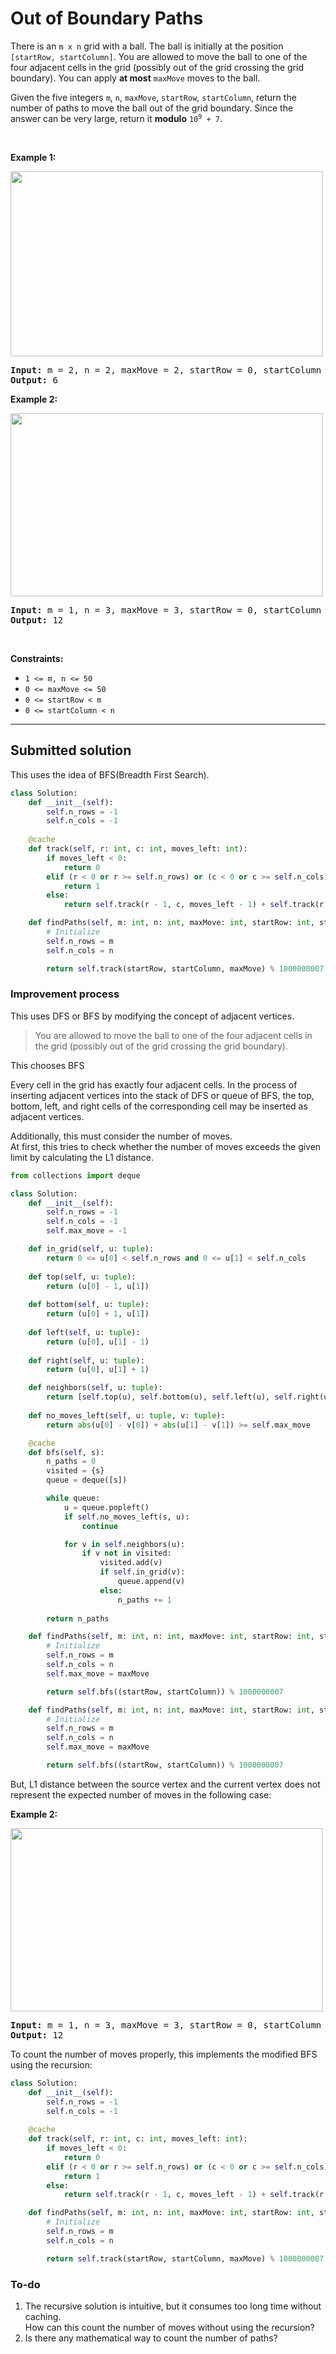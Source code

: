 # Out of Boundary Paths

<div class="content__u3I1 question-content__JfgR"><div><p>There is an <code>m x n</code> grid with a ball. The ball is initially at the position <code>[startRow, startColumn]</code>. You are allowed to move the ball to one of the four adjacent cells in the grid (possibly out of the grid crossing the grid boundary). You can apply <strong>at most</strong> <code>maxMove</code> moves to the ball.</p>

<p>Given the five integers <code>m</code>, <code>n</code>, <code>maxMove</code>, <code>startRow</code>, <code>startColumn</code>, return the number of paths to move the ball out of the grid boundary. Since the answer can be very large, return it <strong>modulo</strong> <code>10<sup>9</sup> + 7</code>.</p>

<p>&nbsp;</p>
<p><strong>Example 1:</strong></p>
<img alt="" src="https://assets.leetcode.com/uploads/2021/04/28/out_of_boundary_paths_1.png" style="width: 500px; height: 296px;">
<pre><strong>Input:</strong> m = 2, n = 2, maxMove = 2, startRow = 0, startColumn = 0
<strong>Output:</strong> 6
</pre>

<p><strong>Example 2:</strong></p>
<img alt="" src="https://assets.leetcode.com/uploads/2021/04/28/out_of_boundary_paths_2.png" style="width: 500px; height: 293px;">
<pre><strong>Input:</strong> m = 1, n = 3, maxMove = 3, startRow = 0, startColumn = 1
<strong>Output:</strong> 12
</pre>

<p>&nbsp;</p>
<p><strong>Constraints:</strong></p>

<ul>
	<li><code>1 &lt;= m, n &lt;= 50</code></li>
	<li><code>0 &lt;= maxMove &lt;= 50</code></li>
	<li><code>0 &lt;= startRow &lt; m</code></li>
	<li><code>0 &lt;= startColumn &lt; n</code></li>
</ul>
</div></div>

***

## Submitted solution
This uses the idea of BFS(Breadth First Search).
```Python
class Solution:
    def __init__(self):
        self.n_rows = -1
        self.n_cols = -1
    
    @cache
    def track(self, r: int, c: int, moves_left: int):
        if moves_left < 0:
            return 0
        elif (r < 0 or r >= self.n_rows) or (c < 0 or c >= self.n_cols):
            return 1
        else:
            return self.track(r - 1, c, moves_left - 1) + self.track(r + 1, c, moves_left - 1) + self.track(r, c - 1, moves_left - 1) + self.track(r, c + 1, moves_left - 1)

    def findPaths(self, m: int, n: int, maxMove: int, startRow: int, startColumn: int) -> int:
        # Initialize
        self.n_rows = m
        self.n_cols = n

        return self.track(startRow, startColumn, maxMove) % 1000000007
```
### Improvement process
This uses DFS or BFS by modifying the concept of adjacent vertices.  
> You are allowed to move the ball to one of the four adjacent cells in the grid (possibly out of the grid crossing the grid boundary).

This chooses BFS

Every cell in the grid has exactly four adjacent cells. In the process of inserting adjacent vertices into the stack of DFS or queue of BFS, the top, bottom, left, and right cells of the corresponding cell may be inserted as adjacent vertices.  

Additionally, this must consider the number of moves.  
At first, this tries to check whether the number of moves exceeds the given limit by calculating the L1 distance.  

```Python
from collections import deque

class Solution:
    def __init__(self):
        self.n_rows = -1
        self.n_cols = -1
        self.max_move = -1

    def in_grid(self, u: tuple):
        return 0 <= u[0] < self.n_rows and 0 <= u[1] < self.n_cols
    
    def top(self, u: tuple):
        return (u[0] - 1, u[1])
    
    def bottom(self, u: tuple):
        return (u[0] + 1, u[1])
    
    def left(self, u: tuple):
        return (u[0], u[1] - 1)
    
    def right(self, u: tuple):
        return (u[0], u[1] + 1)

    def neighbors(self, u: tuple):
        return [self.top(u), self.bottom(u), self.left(u), self.right(u)]
    
    def no_moves_left(self, u: tuple, v: tuple):
        return abs(u[0] - v[0]) + abs(u[1] - v[1]) >= self.max_move

    @cache
    def bfs(self, s):
        n_paths = 0
        visited = {s}
        queue = deque([s])

        while queue:
            u = queue.popleft()
            if self.no_moves_left(s, u):
                continue

            for v in self.neighbors(u):
                if v not in visited:
                    visited.add(v)
                    if self.in_grid(v):
                        queue.append(v)
                    else:
                        n_paths += 1
        
        return n_paths

    def findPaths(self, m: int, n: int, maxMove: int, startRow: int, startColumn: int) -> int:
        # Initialize
        self.n_rows = m
        self.n_cols = n
        self.max_move = maxMove

        return self.bfs((startRow, startColumn)) % 1000000007

    def findPaths(self, m: int, n: int, maxMove: int, startRow: int, startColumn: int) -> int:
        # Initialize
        self.n_rows = m
        self.n_cols = n
        self.max_move = maxMove

        return self.bfs((startRow, startColumn)) % 1000000007
```
But, L1 distance between the source vertex and the current vertex does not represent the expected number of moves in the following case:

<p><strong>Example 2:</strong></p>
<img alt="" src="https://assets.leetcode.com/uploads/2021/04/28/out_of_boundary_paths_2.png" style="width: 500px; height: 293px;">
<pre><strong>Input:</strong> m = 1, n = 3, maxMove = 3, startRow = 0, startColumn = 1
<strong>Output:</strong> 12
</pre>

To count the number of moves properly, this implements the modified BFS using the recursion:
```Python
class Solution:
    def __init__(self):
        self.n_rows = -1
        self.n_cols = -1
    
    @cache
    def track(self, r: int, c: int, moves_left: int):
        if moves_left < 0:
            return 0
        elif (r < 0 or r >= self.n_rows) or (c < 0 or c >= self.n_cols):
            return 1
        else:
            return self.track(r - 1, c, moves_left - 1) + self.track(r + 1, c, moves_left - 1) + self.track(r, c - 1, moves_left - 1) + self.track(r, c + 1, moves_left - 1)

    def findPaths(self, m: int, n: int, maxMove: int, startRow: int, startColumn: int) -> int:
        # Initialize
        self.n_rows = m
        self.n_cols = n

        return self.track(startRow, startColumn, maxMove) % 1000000007
```
### To-do
1. The recursive solution is intuitive, but it consumes too long time without caching.  
How can this count the number of moves without using the recursion?  
2. Is there any mathematical way to count the number of paths?